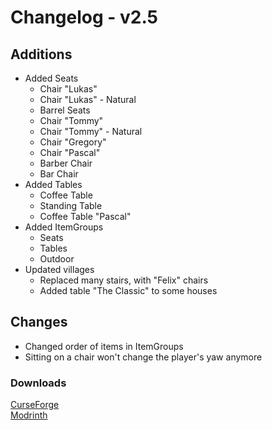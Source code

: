 # Changelog - v2.5

## Additions
- Added Seats
  - Chair "Lukas"
  - Chair "Lukas" - Natural
  - Barrel Seats
  - Chair "Tommy"
  - Chair "Tommy" - Natural
  - Chair "Gregory"
  - Chair "Pascal"
  - Barber Chair
  - Bar Chair
- Added Tables
  - Coffee Table
  - Standing Table
  - Coffee Table "Pascal"
- Added ItemGroups
  - Seats
  - Tables
  - Outdoor
- Updated villages
  - Replaced many stairs, with "Felix" chairs
  - Added table "The Classic" to some houses

## Changes
- Changed order of items in ItemGroups
- Sitting on a chair won't change the player's yaw anymore

### Downloads
[CurseForge](https://www.curseforge.com/minecraft/mc-mods/nemos-carpentry) <br>
[Modrinth](https://modrinth.com/mod/nemos-carpentry)